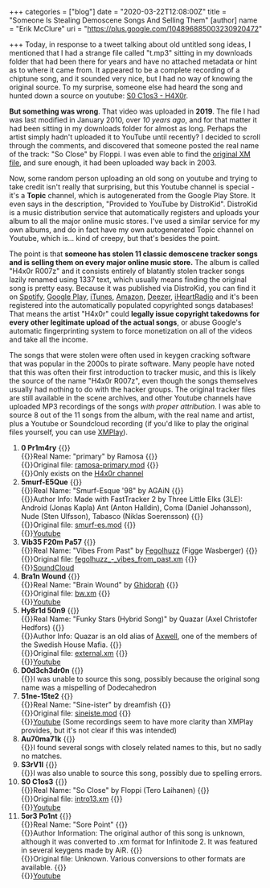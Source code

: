 +++
categories = ["blog"]
date = "2020-03-22T12:08:00Z"
title = "Someone Is Stealing Demoscene Songs And Selling Them"
[author]
name = "Erik McClure"
uri = "https://plus.google.com/104896885003230920472"

+++
Today, in response to a tweet talking about old untitled song ideas, I mentioned that I had a strange file called "t.mp3" sitting in my downloads folder that had been there for years and have no attached metadata or hint as to where it came from. It appeared to be a complete recording of a chiptune song, and it sounded very nice, but I had no way of knowing the original source. To my surprise, someone else had heard the song and hunted down a source on youtube: [S0 C1os3 - H4X0r](https://www.youtube.com/watch?v=6oVc6_2jb7E).

**But something was wrong**. That video was uploaded in **2019**. The file I had was last modified in January 2010, over *10 years ago*, and for that matter it had been sitting in my downloads folder for almost as long. Perhaps the artist simply hadn't uploaded it to YouTube until recently? I decided to scroll through the comments, and discovered that someone posted the real name of the track: "So Close" by Floppi. I was even able to find the [original XM file](https://modarchive.org/index.php?request=view_by_moduleid&query=46170), and sure enough, it had been uploaded way back in 2003.

Now, some random person uploading an old song on youtube and trying to take credit isn't really that surprising, but this Youtube channel is special - it's a **Topic** channel, which is autogenerated from the Google Play Store. It even says in the description, "Provided to YouTube by DistroKid". DistroKid is a music distribution service that automatically registers and uploads your album to all the major online music stores. I've used a similar service for my own albums, and do in fact have my own autogenerated Topic channel on Youtube, which is... kind of creepy, but that's besides the point.

The point is that **someone has stolen 11 classic demoscene tracker songs and is selling them on every major online music store.** The album is called "H4x0r R007z" and it consists entirely of blatantly stolen tracker songs lazily renamed using 1337 text, which usually means finding the original song is pretty easy. Because it was published via DistroKid, you can find it on [Spotify](https://open.spotify.com/album/5FX3bM1XqCMtWxmRl7F89K), [Google Play](https://play.google.com/music/preview/Bthmoz2r45ruexekqsvvrbto3au?play=1), [iTunes](https://music.apple.com/us/album/h4x0r-r007z-hacker-roots/1450759001), [Amazon](https://www.amazon.com/H4x0r-R007z-Hacker-Roots-H4X0r/dp/B07N675DCN), [Deezer](https://www.deezer.com/album/85630742?autoplay=true), [iHeartRadio](https://www.iheart.com/artist/H4X0r-32755715/albums/H4x0r+R007z+%28Hacker+Roots%29-68519698?autoplay=true) and it's been registered into the automatically populated copyrighted songs databases! That means the artist "H4x0r" could **legally issue copyright takedowns for every other legitimate upload of the actual songs**, or abuse Google's automatic fingerprinting system to force monetization on all of the videos and take all the income.

The songs that were stolen were often used in keygen cracking software that was popular in the 2000s to pirate software. Many people have noted that this was often their first introduction to tracker music, and this is likely the source of the name "H4x0r R007z", even though the songs themselves usually had nothing to do with the hacker groups. The original tracker files are still available in the scene archives, and other Youtube channels have uploaded MP3 recordings of the songs *with proper attribution*. I was able to source 8 out of the 11 songs from the album, with the real name and artist, plus a Youtube or Soundcloud recording (if you'd like to play the original files yourself, you can use [XMPlay](https://www.un4seen.com/)).

  1. **0 Pr1m4ry**
  {{<html>}}<br>{{</html>}}Real Name: "primary" by Ramosa
  {{<html>}}<br>{{</html>}}Original file: [ramosa-primary.mod](https://modarchive.org/index.php?request=view_by_moduleid&query=67555)
  {{<html>}}<br>{{</html>}}Only exists on the [H4x0r channel](https://www.youtube.com/watch?v=ogTHhDhWXm8)
  2. **5murf-E5Que**
  {{<html>}}<br>{{</html>}}Real Name: "Smurf-Esque '98" by AGAiN
  {{<html>}}<br>{{</html>}}Author Info: Made with FastTracker 2 by Three Little Elks (3LE): Android (Jonas Kapla)  Ant (Anton Halldin), Coma (Daniel Johansson), Nude (Sten Ulfsson), Tabasco (Niklas Soerensson)
  {{<html>}}<br>{{</html>}}Original file: [smurf-es.mod](https://modarchive.org/index.php?request=view_by_moduleid&query=66589)
  {{<html>}}<br>{{</html>}}[Youtube](https://www.youtube.com/watch?v=4Zc4ALM3Gww)
  3. **Vib35 F20m Pa57**
  {{<html>}}<br>{{</html>}}Real Name: "Vibes From Past" by [Fegolhuzz](https://soundcloud.com/fegolhuzz) (Figge Wasberger)
  {{<html>}}<br>{{</html>}}Original file: [fegolhuzz_-_vibes_from_past.xm](https://modarchive.org/index.php?request=view_by_moduleid&query=170642)
  {{<html>}}<br>{{</html>}}[SoundCloud](https://soundcloud.com/fegolhuzz/vibes-from-past)
  4. **Bra1n Wound**
  {{<html>}}<br>{{</html>}}Real Name: "Brain Wound" by [Ghidorah](https://modarchive.org/index.php?request=view_profile&query=68760)
  {{<html>}}<br>{{</html>}}Original file: [bw.xm](https://modarchive.org/index.php?request=view_by_moduleid&query=39531)
  {{<html>}}<br>{{</html>}}[Youtube](https://www.youtube.com/watch?v=JfPtcZO2TWo)
  5. **Hy8r1d 50n9**
  {{<html>}}<br>{{</html>}}Real Name: "Funky Stars (Hybrid Song)" by Quazar (Axel Christofer Hedfors)
  {{<html>}}<br>{{</html>}}Author Info: Quazar is an old alias of [Axwell](https://en.wikipedia.org/wiki/Axwell), one of the members of the Swedish House Mafia.
  {{<html>}}<br>{{</html>}}Original file: [external.xm](https://modarchive.org/index.php?request=view_by_moduleid&query=66187)
  {{<html>}}<br>{{</html>}}[Youtube](https://www.youtube.com/watch?v=8LiTxEUxSHU)
  6. **D0d3ch3dr0n**
  {{<html>}}<br>{{</html>}}I was unable to source this song, possibly because the original song name was a mispelling of Dodecahedron
  7. **51ne-15te2**
  {{<html>}}<br>{{</html>}}Real Name: "Sine-ister" by dreamfish
  {{<html>}}<br>{{</html>}}Original file: [sineiste.mod](https://modarchive.org/index.php?request=view_by_moduleid&query=67503)
  {{<html>}}<br>{{</html>}}[Youtube](https://www.youtube.com/watch?v=7x93cD6zvww) (Some recordings seem to have more clarity than XMPlay provides, but it's not clear if this was intended)
  8. **Au70ma71k**
  {{<html>}}<br>{{</html>}}I found several songs with closely related names to this, but no sadly no matches.
  9. **S3rV1l**
  {{<html>}}<br>{{</html>}}I was also unable to source this song, possibly due to spelling errors.
  10. **S0 C1os3**
  {{<html>}}<br>{{</html>}}Real Name: "So Close" by Floppi (Tero Laihanen)
  {{<html>}}<br>{{</html>}}Original file: [intro13.xm](https://modarchive.org/index.php?request=view_by_moduleid&query=46170)
  {{<html>}}<br>{{</html>}}[Youtube](https://www.youtube.com/watch?v=R7mgXC7t8PA)
  11. **5or3 Po1nt**
  {{<html>}}<br>{{</html>}}Real Name: "Sore Point"
  {{<html>}}<br>{{</html>}}Author Information: The original author of this song is unknown, although it was converted to .xm format for Infinitode 2. It was featured in several keygens made by AiR.
  {{<html>}}<br>{{</html>}}Original file: Unknown. Various conversions to other formats are available.
  {{<html>}}<br>{{</html>}}[Youtube](https://www.youtube.com/watch?v=z8qmK3gTAf4)